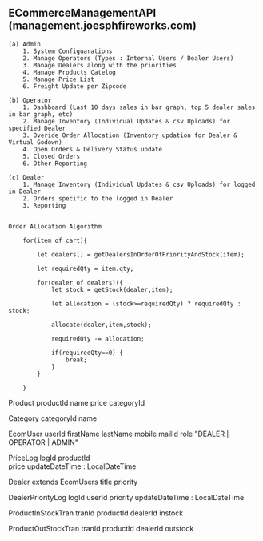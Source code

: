 ECommerceManagementAPI (management.joesphfireworks.com) 
------------------------------------------------------------------------
    (a) Admin
		1. System Configuarations
		2. Manage Operators (Types : Internal Users / Dealer Users)
		3. Manage Dealers along with the priorities
		4. Manage Products Catelog
		5. Manage Price List
		6. Freight Update per Zipcode
  
	(b) Operator 
		1. Dashboard (Last 10 days sales in bar graph, top 5 dealer sales in bar graph, etc)
		2. Manage Inventory (Individual Updates & csv Uploads) for specified Dealer
		3. Overide Order Allocation (Inventory updation for Dealer & Virtual Godown)
		4. Open Orders & Delivery Status update
		5. Closed Orders
		6. Other Reporting
 
	(c) Dealer 
		1. Manage Inventory (Individual Updates & csv Uploads) for logged in Dealer
		2. Orders specific to the logged in Dealer
		3. Reporting


    Order Allocation Algorithm

        for(item of cart){

            let dealers[] = getDealersInOrderOfPriorityAndStock(item);

            let requiredQty = item.qty;

            for(dealer of dealers)({
                let stock = getStock(dealer,item);

                let allocation = (stock>=requiredQty) ? requiredQty : stock;

                allocate(dealer,item,stock);

                requiredQty -= allocation;

                if(requiredQty==0) {
                    break;
                }
            }

        }


Product
    productId
    name
    price
    categoryId

Category
    categoryId
    name

EcomUser
    userId
    firstName
    lastName
    mobile
    mailId
    role        "DEALER | OPERATOR | ADMIN"

PriceLog
    logId
    productId    
    price
    updateDateTime  : LocalDateTime

Dealer  extends EcomUsers
    title
    priority

DealerPriorityLog
    logId
    userId
    priority
    updateDateTime  : LocalDateTime

ProductInStockTran
    tranId
    productId
    dealerId
    instock

ProductOutStockTran
    tranId
    productId
    dealerId
    outstock    
